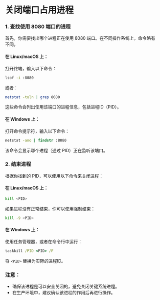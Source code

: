 # 关闭端口占用进程

### 1. 查找使用 8080 端口的进程

首先，你需要找出哪个进程正在使用 8080 端口。在不同操作系统上，命令略有不同。

#### 在 Linux/macOS 上：
打开终端，输入以下命令：

```bash
lsof -i :8080
```

或者：

```bash
netstat -tuln | grep 8080
```

这些命令会列出使用该端口的进程信息，包括进程ID（PID）。

#### 在 Windows 上：
打开命令提示符，输入以下命令：

```cmd
netstat -ano | findstr :8080
```

该命令会显示哪个进程（通过 PID）正在监听该端口。

### 2. 结束进程

根据你找到的 PID，可以使用以下命令来关闭进程：

#### 在 Linux/macOS 上：
```bash
kill <PID>
```

如果进程没有正常结束，你可以使用强制结束：

```bash
kill -9 <PID>
```

#### 在 Windows 上：
使用任务管理器，或者在命令行中运行：

```cmd
taskkill /PID <PID> /F
```

将 `<PID>` 替换为实际的进程ID。

### 注意：
- 确保该进程是可以安全关闭的，避免关闭关键系统进程。
- 在生产环境中，建议确认该进程的作用后再进行操作。